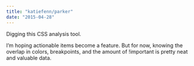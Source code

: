 ```yaml
---
title: "katiefenn/parker"
date: "2015-04-28"
---
```


Digging this CSS analysis tool.

I’m hoping actionable items become a feature. But for now, knowing the overlap in colors, breakpoints, and the amount of !important is pretty neat and valuable data.

